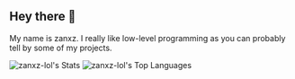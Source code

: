 ## Hey there 👋
My name is zanxz. I really like low-level programming as you can probably tell by some of my projects.

![zanxz-lol's Stats](https://github-readme-stats.vercel.app/api?username=zanxz-lol&theme=vue-dark&show_icons=true&hide_border=true&count_private=true)
![zanxz-lol's Top Languages](https://github-readme-stats.vercel.app/api/top-langs/?username=zanxz-lol&theme=vue-dark&show_icons=true&hide_border=true&layout=compact)
